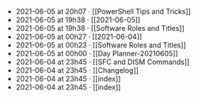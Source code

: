 - 2021-06-05 at 20h07 · [[PowerShell Tips and Tricks]]
- 2021-06-05 at 19h38 · [[2021-06-05]]
- 2021-06-05 at 19h38 · [[Software Roles and Titles]]
- 2021-06-05 at 00h27 · [[2021-06-04]]
- 2021-06-05 at 00h23 · [[Software Roles and Titles]]
- 2021-06-05 at 00h00 · [[Day Planner-20210605]]
- 2021-06-04 at 23h45 · [[SFC and DISM Commands]]
- 2021-06-04 at 23h45 · [[Changelog]]
- 2021-06-04 at 23h45 · [[index]]
- 2021-06-04 at 23h45 · [[index]]

